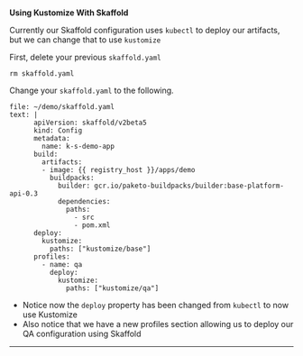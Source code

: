 ### 
**Using Kustomize With Skaffold**



Currently our Skaffold configuration uses `kubectl` to deploy our artifacts, but we can change that to use `kustomize`

First, delete your previous `skaffold.yaml`
```execute-1
rm skaffold.yaml
```

Change your `skaffold.yaml` to the following.
```editor:append-lines-to-file
file: ~/demo/skaffold.yaml
text: |
      apiVersion: skaffold/v2beta5
      kind: Config
      metadata:
        name: k-s-demo-app
      build:
        artifacts:
        - image: {{ registry_host }}/apps/demo
          buildpacks:
            builder: gcr.io/paketo-buildpacks/builder:base-platform-api-0.3
            dependencies:
              paths:
                - src
                - pom.xml
      deploy:
        kustomize:
          paths: ["kustomize/base"]
      profiles:
        - name: qa
          deploy:
            kustomize:
              paths: ["kustomize/qa"]

```

*   Notice now the `deploy` property has been changed from `kubectl` to now use Kustomize
*   Also notice that we have a new profiles section allowing us to deploy our QA configuration using Skaffold



---